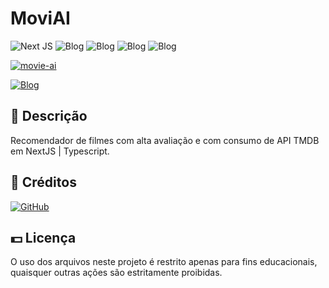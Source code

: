 # MoviAI
![Next JS](https://img.shields.io/badge/Next-black?style=for-the-badge&logo=next.js&logoColor=white)
![Blog](https://img.shields.io/badge/React-20232A?style=for-the-badge&logo=react&logoColor=61DAFB)
![Blog](https://img.shields.io/badge/TypeScript-007ACC?style=for-the-badge&logo=typescript&logoColor=white)
![Blog](https://img.shields.io/badge/HTML5-E34F26?style=for-the-badge&logo=html5&logoColor=white)
![Blog](https://img.shields.io/badge/CSS3-1572B6?style=for-the-badge&logo=css3&logoColor=white)

[![movie-ai](https://github.com/MatheusCarvie/MovieAI/assets/89232821/92e1903f-bc87-40a9-a6a6-fcbd01f15e0f)](https://movie-ai-xi.vercel.app/)


[![Blog](https://img.shields.io/badge/LinkedIn-0077B5?style=for-the-badge&logo=linkedin&logoColor=white)](https://www.linkedin.com/in/matheuscarvie/)

## 📑 Descrição
Recomendador de filmes com alta avaliação e com consumo de API TMDB em NextJS | Typescript.

## 🔨 Créditos
[![GitHub](https://img.shields.io/badge/GitHub-MatheusCarvie-181717?style=flat&logo=github)](https://github.com/MatheusCarvie)

## 💵 Licença
O uso dos arquivos neste projeto é restrito apenas para fins educacionais, quaisquer outras ações são estritamente proibidas.
